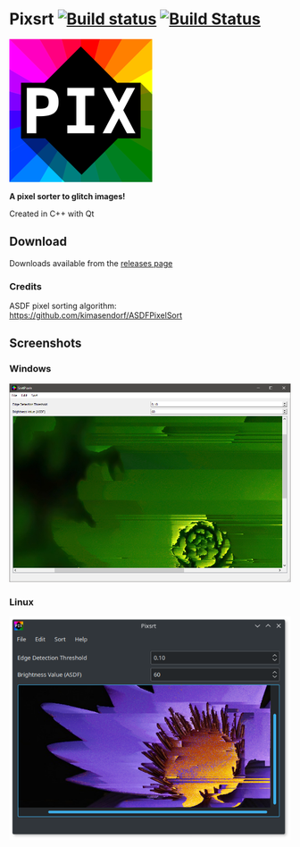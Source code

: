 # Pixsrt [![Build status](https://ci.appveyor.com/api/projects/status/6kugvvt0cb5u2any?svg=true)](https://ci.appveyor.com/project/thorpelawrence/pixsrt) [![Build Status](https://travis-ci.org/thorpelawrence/pixsrt.svg?branch=master)](https://travis-ci.org/thorpelawrence/pixsrt)

<img src="resources/pixsrt.png" width="256px">

**A pixel sorter to glitch images!**

Created in C++ with Qt

## Download
Downloads available from the [releases page](https://github.com/thorpelawrence/pixsrt/releases)

### Credits
ASDF pixel sorting algorithm: https://github.com/kimasendorf/ASDFPixelSort

## Screenshots

### Windows
![Windows](screenshots/windows.png)
### Linux
![Linux](screenshots/linux.png)
